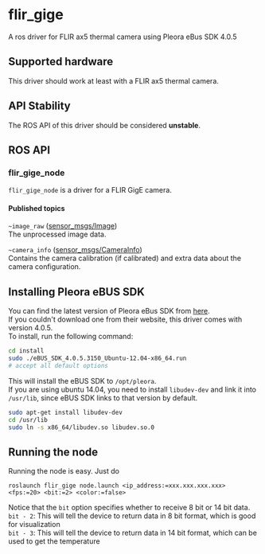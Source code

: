 # flir_gige
A ros driver for FLIR ax5 thermal camera using Pleora eBus SDK 4.0.5


## Supported hardware
This driver should work at least with a FLIR ax5 thermal camera.

## API Stability
The ROS API of this driver should be considered **unstable**.

## ROS API

### flir_gige_node

`flir_gige_node` is a driver for a FLIR GigE camera.

#### Published topics

`~image_raw` ([sensor_msgs/Image](http://docs.ros.org/api/sensor_msgs/html/msg/Image.html))  
    The unprocessed image data.

`~camera_info` ([sensor_msgs/CameraInfo](http://docs.ros.org/api/sensor_msgs/html/msg/CameraInfo.html))  
    Contains the camera calibration (if calibrated) and extra data about the camera configuration.

## Installing Pleora eBUS SDK
You can find the latest version of Pleora eBus SDK from [here](http://www.pleora.com/support-center/documentation-downloads).  
If you couldn't download one from their website, this driver comes with version 4.0.5.  
To install, run the following command:

```bash
cd install
sudo ./eBUS_SDK_4.0.5.3150_Ubuntu-12.04-x86_64.run
# accept all default options
```

This will install the eBUS SDK to `/opt/pleora`.   
If you are using ubuntu 14.04, you need to install `libudev-dev` and link it into `/usr/lib`, since eBUS SDK links to that version by default.

```bash
sudo apt-get install libudev-dev
cd /usr/lib
sudo ln -s x86_64/libudev.so libudev.so.0
```

## Running the node
Running the node is easy. Just do

```
roslaunch flir_gige node.launch <ip_address:=xxx.xxx.xxx.xxx> <fps:=20> <bit:=2> <color:=false>
```

Notice that the `bit` option specifies whether to receive 8 bit or 14 bit data.  
`bit - 2`: This will tell the device to return data in 8 bit format, which is good for visualization  
`bit - 3`: This will tell the device to return data in 14 bit format, which can be used to get the temperature
